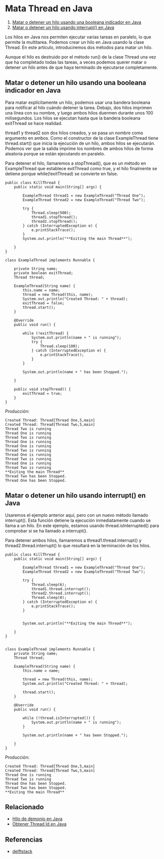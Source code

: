 
# Mata Thread en Java
1. [Matar o detener un hilo usando una booleana indicador en Java](kill-thread-java.md#matar-o-detener-un-hilo-usando-una-booleana-indicador-en-java)
2. [Matar o detener un hilo usando interrupt() en Java](kill-thread-java.md#matar-o-detener-un-hilo-usando-interrupt-en-java)

Los hilos en Java nos permiten ejecutar varias tareas en paralelo, lo que permite la multitarea. Podemos crear un hilo en Java usando la clase Thread. En este artículo, introduciremos dos métodos para matar un hilo.

Aunque el hilo es destruido por el método run() de la clase Thread una vez que ha completado todas las tareas, a veces podemos querer matar o detener un hilo antes de que haya terminado de ejecutarse completamente.

## Matar o detener un hilo usando una booleana indicador en Java
Para matar explícitamente un hilo, podemos usar una bandera booleana para notificar al hilo cuándo detener la tarea. Debajo, dos hilos imprimen una línea con su nombre, y luego ambos hilos duermen durante unos 100 milisegundos. Los hilos se ejecutan hasta que la bandera booleana exitThread se hace realidad.

thread1 y thread2 son dos hilos creados, y se pasa un nombre como argumento en ambos. Como el constructor de la clase ExampleThread tiene thread.start() que inicia la ejecución de un hilo, ambos hilos se ejecutarán. Podemos ver que la salida imprime los nombres de ambos hilos de forma aleatoria porque se están ejecutando en paralelo.

Para detener el hilo, llamaremos a stopThread(), que es un método en ExampleThread que establece exitThread como true, y el hilo finalmente se detiene porque while(!exitThread) se convierte en false.

```
public class KillThread {
    public static void main(String[] args) {

        ExampleThread thread1 = new ExampleThread("Thread One");
        ExampleThread thread2 = new ExampleThread("Thread Two");

        try {
            Thread.sleep(500);
            thread1.stopThread();
            thread2.stopThread();
        } catch (InterruptedException e) {
            e.printStackTrace();
        }
        System.out.println("**Exiting the main Thread**");

    }
}

class ExampleThread implements Runnable {

    private String name;
    private boolean exitThread;
    Thread thread;

    ExampleThread(String name) {
        this.name = name;
        thread = new Thread(this, name);
        System.out.println("Created Thread: " + thread);
        exitThread = false;
        thread.start();
    }

    @Override
    public void run() {

        while (!exitThread) {
            System.out.println(name + " is running");
            try {
                Thread.sleep(100);
            } catch (InterruptedException e) {
                e.printStackTrace();
            }
        }

        System.out.println(name + " has been Stopped.");

    }

    public void stopThread() {
        exitThread = true;
    }
}
```

Producción:
```
Created Thread: Thread[Thread One,5,main]
Created Thread: Thread[Thread Two,5,main]
Thread Two is running
Thread One is running
Thread Two is running
Thread One is running
Thread One is running
Thread Two is running
Thread One is running
Thread Two is running
Thread One is running
Thread Two is running
**Exiting the main Thread**
Thread Two has been Stopped.
Thread One has been Stopped.
```

## Matar o detener un hilo usando interrupt() en Java

Usaremos el ejemplo anterior aquí, pero con un nuevo método llamado interrupt(). Esta función detiene la ejecución inmediatamente cuando se llama a un hilo. En este ejemplo, estamos usando thread.isInterrupted() para comprobar si se ha llamado a interrupt().

Para detener ambos hilos, llamaremos a thread1.thread.interrupt() y thread2.thread.interrupt() lo que resultará en la terminación de los hilos.

```
public class KillThread {
    public static void main(String[] args) {

        ExampleThread thread1 = new ExampleThread("Thread One");
        ExampleThread thread2 = new ExampleThread("Thread Two");

        try {
            Thread.sleep(6);
            thread1.thread.interrupt();
            thread2.thread.interrupt();
            Thread.sleep(8);
        } catch (InterruptedException e) {
            e.printStackTrace();
        }


        System.out.println("**Exiting the main Thread**");

    }
}


class ExampleThread implements Runnable {
    private String name;
    Thread thread;

    ExampleThread(String name) {
        this.name = name;

        thread = new Thread(this, name);
        System.out.println("Created Thread: " + thread);

        thread.start();
    }

    @Override
    public void run() {

        while (!thread.isInterrupted()) {
            System.out.println(name + " is running");
        }

        System.out.println(name + " has been Stopped.");

    }
}
```

Producción:
```
Created Thread: Thread[Thread One,5,main]
Created Thread: Thread[Thread Two,5,main]
Thread One is running
Thread Two is running
Thread One has been Stopped.
Thread Two has been Stopped.
**Exiting the main Thread**
```

## Relacionado
- [Hilo de demonio en Java](daemon-thread-java.md)
- [Obtener Thread Id en Java](java-get-thread-id.md)


## Referencias
- [delftstack](https://www.delftstack.com/es/howto/java/daemon-thread-java/)